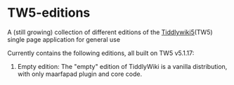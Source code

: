 # TW5-editions
A (still growing) collection of different editions of the [Tiddlywiki5](http://tiddlywiki.com/)(TW5) single page application for general use

Currently contains the following editions, all built on TW5 v5.1.17:

1. Empty edition: The "empty" edition of TiddlyWiki is a vanilla distribution, with only maarfapad plugin and core code.
